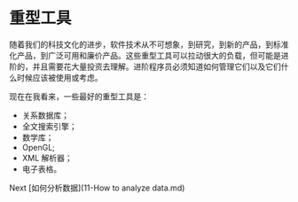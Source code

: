 # 重型工具
[//]: # (Version:1.0.0)
随着我们的科技文化的进步，软件技术从不可想象，到研究，到新的产品，到标准化产品，到广泛可用和廉价产品。这些重型工具可以拉动很大的负载，但可能是进阶的，并且需要花大量投资去理解。进阶程序员必须知道如何管理它们以及它们什么时候应该被使用或考虑。

现在在我看来，一些最好的重型工具是：

- 关系数据库；
- 全文搜索引擎；
- 数学库；
- OpenGL;
- XML 解析器；
- 电子表格。

Next [如何分析数据](11-How to analyze data.md)
